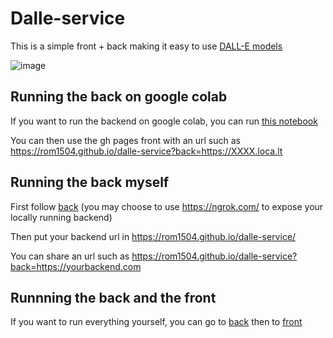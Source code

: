 # Dalle-service

This is a simple front + back making it easy to use [DALL-E models](https://github.com/lucidrains/DALLE-pytorch)

![image](https://user-images.githubusercontent.com/2346494/120942358-affaca80-c728-11eb-93c0-084e1c27435d.png)

## Running the back on google colab

If you want to run the backend on google colab, you can run [this notebook](https://colab.research.google.com/github/rom1504/dalle-service/blob/master/dalle_back.ipynb)

You can then use the gh pages front with an url such as https://rom1504.github.io/dalle-service?back=https://XXXX.loca.lt

## Running the back myself

First follow [back](back) (you may choose to use https://ngrok.com/ to expose your locally running backend)

Then put your backend url in https://rom1504.github.io/dalle-service/

You can share an url such as https://rom1504.github.io/dalle-service?back=https://yourbackend.com

## Runnning the back and the front

If you want to run everything yourself, you can go to [back](back) then to [front](front)
